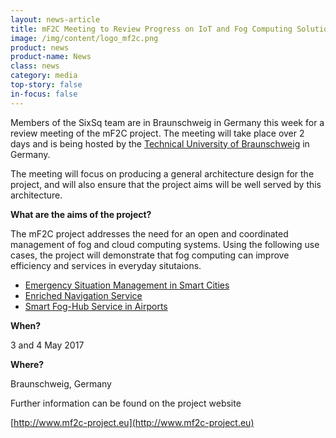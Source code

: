 ```yaml
---
layout: news-article
title: mF2C Meeting to Review Progress on IoT and Fog Computing Solutions
image: /img/content/logo_mf2c.png
product: news
product-name: News
class: news
category: media
top-story: false
in-focus: false
---
```


Members of the SixSq team are in Braunschweig in Germany this week for a review meeting of the mF2C project. The meeting will take place over 2 days and is being hosted by the [Technical University of Braunschweig](https://www.tu-braunschweig.de/) in Germany.

The meeting will focus on producing a general architecture design for the project, and will also ensure that the project aims will be well served by this architecture.

**What are the aims of the project?**

The mF2C project addresses the need for an open and coordinated management of fog and cloud computing systems. Using the following use cases, the project will demonstrate that fog computing can improve efficiency and services in everyday situtaions.

- [Emergency Situation Management in Smart Cities](http://www.mf2c-project.eu/use-case-1-emergency-situation-management-in-smart-city-esm/)
- [Enriched Navigation Service](http://www.mf2c-project.eu/use-case-2-sentinel-smart-boat-use-case/)
- [Smart Fog-Hub Service in Airports](http://www.mf2c-project.eu/use-case-3-the-smart-fog-hub-service-in-airports/)


**When?**

3 and 4 May 2017

**Where?**

Braunschweig, Germany

Further information can be found on the project website

[http://www.mf2c-project.eu](http://www.mf2c-project.eu)

